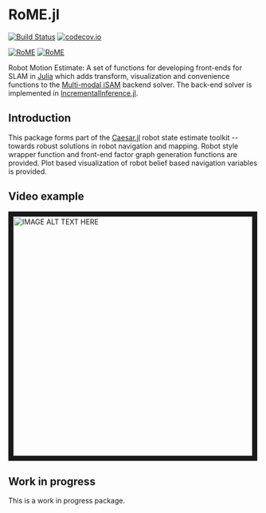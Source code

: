# RoME.jl

[![Build Status](https://travis-ci.org/dehann/RoME.jl.svg?branch=master)](https://travis-ci.org/dehann/RoME.jl)
[![codecov.io](https://codecov.io/github/dehann/RoME.jl/coverage.svg?branch=master)](https://codecov.io/github/dehann/RoME.jl?branch=master)

[![RoME](http://pkg.julialang.org/badges/RoME_0.5.svg)](http://pkg.julialang.org/?pkg=RoME&ver=0.5)
[![RoME](http://pkg.julialang.org/badges/RoME_0.6.svg)](http://pkg.julialang.org/?pkg=RoME&ver=0.6)


Robot Motion Estimate: A set of functions for developing front-ends for SLAM in [Julia](www.julialang.org) which adds transform, visualization and convenience functions to the [Multi-modal iSAM](http://frc.ri.cmu.edu/~kaess/pub/Fourie16iros.pdf) backend solver. The back-end solver is implemented in [IncrementalInference.jl](https://github.com/dehann/IncrementalInference.jl).

## Introduction

This package forms part of the [Caesar.jl](https://github.com/dehann/Caesar.jl) robot state estimate toolkit -- towards robust solutions in robot navigation and mapping. Robot style wrapper function and front-end factor graph generation functions are provided. Plot based visualization of robot belief based navigation variables is provided.

## Video example

<a href="https://vimeo.com/190052649" target="_blank"><img src="https://raw.githubusercontent.com/dehann/IncrementalInference.jl/master/doc/images/mmisamvid01.gif" alt="IMAGE ALT TEXT HERE" width="480" border="10" /></a>

## Work in progress

This is a work in progress package.
